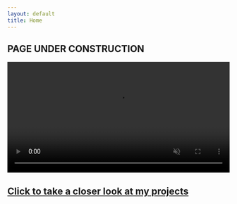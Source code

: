 ```yaml
---
layout: default
title: Home
---
```


## PAGE UNDER CONSTRUCTION

<video width="100%" preload="auto" muted controls>
    <source src="assets\videos\test_vid.mp4" type="video/mp4"/>
</video>


## [Click to take a closer look at my projects](\projects)